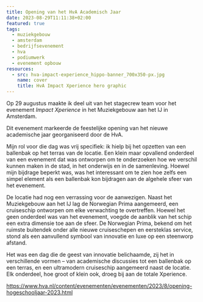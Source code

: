 ```yaml
---
title: Opening van het HvA Academisch Jaar
date: 2023-08-29T11:11:38+02:00
featured: true
tags:
  - muziekgebouw
  - amsterdam
  - bedrijfsevenement
  - hva
  - podiumwerk
  - evenement opbouw
resources:
  - src: hva-impact-experience_hippo-banner_700x350-px.jpg
    name: cover
    title: HvA Impact Xperience hero graphic
---
```

Op 29 augustus maakte ik deel uit van het stagecrew team voor het evenement _Impact Xperience_ in het Muziekgebouw aan het IJ in Amsterdam.
<!--more-->
Dit evenement markeerde de feestelijke opening van het nieuwe academische jaar georganiseerd door de HvA.

Mijn rol voor die dag was vrij specifiek: ik hielp bij het opzetten van een ballenbak op het terras van de locatie. Een klein maar opvallend onderdeel van een evenement dat was ontworpen om te onderzoeken hoe we verschil kunnen maken in de stad, in het onderwijs en in de samenleving. Hoewel mijn bijdrage beperkt was, was het interessant om te zien hoe zelfs een simpel element als een ballenbak kon bijdragen aan de algehele sfeer van het evenement.

De locatie had nog een verrassing voor de aanwezigen. Naast het Muziekgebouw aan het IJ lag de Norwegian Prima aangemeerd, een cruiseschip ontworpen om elke verwachting te overtreffen. Hoewel het geen onderdeel was van het evenement, voegde de aanblik van het schip een extra dimensie toe aan de sfeer. De Norwegian Prima, bekend om het ruimste buitendek onder alle nieuwe cruiseschepen en eersteklas service, stond als een aanvullend symbool van innovatie en luxe op een steenworp afstand.

Het was een dag die de geest van innovatie belichaamde, zij het in verschillende vormen – van academische discussies tot een ballenbak op een terras, en een ultramodern cruiseschip aangemeerd naast de locatie. Elk onderdeel, hoe groot of klein ook, droeg bij aan de totale Xperience.

<https://www.hva.nl/content/evenementen/evenementen/2023/8/opening-hogeschooljaar-2023.html>